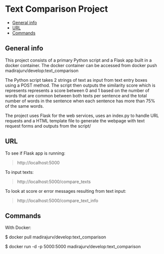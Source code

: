 #  Text Comparison Project

* [General info](#general-info)
* [URL](#url)
* [Commands](#commands)

##  General info

This project consists of a primary Python script and a Flask app built in a docker container. The docker container can be accessed from docker push madirajurv/develop:text_comparison

The Python script takes 2 strings of text as input from text entry boxes using a POST method. The script then outputs the similarity score which is represents represents a score between 0 and 1 based on the number of words that are common between both texts per sentence and the total number of words in the sentence when each sentence has more than 75% of the same words. 

The project uses Flask for the web services, uses an index.py to handle URL requests and a HTML template file to generate the webpage with text request forms and outputs from the script/

## URL

To see if Flask app is running:

> http://localhost:5000

To input texts:

> http://localhost:5000/compare_texts

To look at score or error messages resulting from text input:

> http://localhost:5000/compare_text_info

## Commands

With Docker:

$ docker pull madirajurv/develop:text_comparison

$ docker run -d -p 5000:5000 madirajurv/develop:text_comparison
